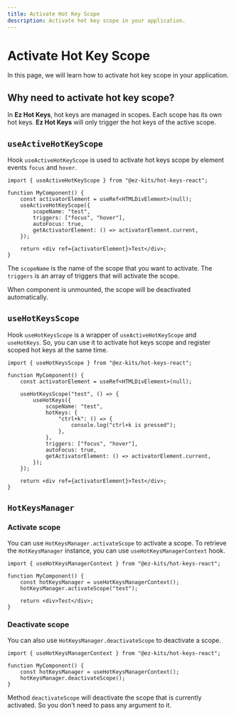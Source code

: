 ```yaml
---
title: Activate Hot Key Scope
description: Activate hot key scope in your application.
---
```


# Activate Hot Key Scope

In this page, we will learn how to activate hot key scope in your application.

## Why need to activate hot key scope?

In **Ez Hot Keys**, hot keys are managed in scopes. Each scope has its own hot keys. **Ez Hot Keys** will only trigger the hot keys of the active scope.

## `useActiveHotKeyScope`

Hook `useActiveHotKeyScope` is used to activate hot keys scope by element events `focus` and `hover`.

```tsx
import { useActiveHotKeyScope } from "@ez-kits/hot-keys-react";

function MyComponent() {
	const activatorElement = useRef<HTMLDivElement>(null);
	useActiveHotKeyScope({
		scopeName: "test",
		triggers: ["focus", "hover"],
		autoFocus: true,
		getActivatorElement: () => activatorElement.current,
	});

	return <div ref={activatorElement}>Test</div>;
}
```

The `scopeName` is the name of the scope that you want to activate. The `triggers` is an array of triggers that will activate the scope.

When component is unmounted, the scope will be deactivated automatically.

## `useHotKeysScope`

Hook `useHotKeysScope` is a wrapper of `useActiveHotKeyScope` and `useHotKeys`. So, you can use it to activate hot keys scope and register scoped hot keys at the same time.

```tsx
import { useHotKeysScope } from "@ez-kits/hot-keys-react";

function MyComponent() {
	const activatorElement = useRef<HTMLDivElement>(null);

	useHotKeysScope("test", () => {
		useHotKeys({
			scopeName: "test",
			hotKeys: {
				"ctrl+k": () => {
					console.log("ctrl+k is pressed");
				},
			},
			triggers: ["focus", "hover"],
			autoFocus: true,
			getActivatorElement: () => activatorElement.current,
		});
	});

	return <div ref={activatorElement}>Test</div>;
}
```

## `HotKeysManager`

### Activate scope

You can use `HotKeysManager.activateScope` to activate a scope. To retrieve the `HotKeysManager` instance, you can use `useHotKeysManagerContext` hook.

```tsx
import { useHotKeysManagerContext } from "@ez-kits/hot-keys-react";

function MyComponent() {
	const hotKeysManager = useHotKeysManagerContext();
	hotKeysManager.activateScope("test");

	return <div>Test</div>;
}
```

### Deactivate scope

You can also use `HotKeysManager.deactivateScope` to deactivate a scope.

```tsx
import { useHotKeysManagerContext } from "@ez-kits/hot-keys-react";

function MyComponent() {
	const hotKeysManager = useHotKeysManagerContext();
	hotKeysManager.deactivateScope();
}
```

Method `deactivateScope` will deactivate the scope that is currently activated. So you don't need to pass any argument to it.
